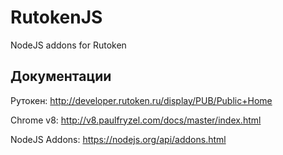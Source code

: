 # RutokenJS
NodeJS addons for Rutoken

 ## Документации
 
 Рутокен: http://developer.rutoken.ru/display/PUB/Public+Home
 
 Chrome v8: http://v8.paulfryzel.com/docs/master/index.html
 
 NodeJS Addons: https://nodejs.org/api/addons.html
 
